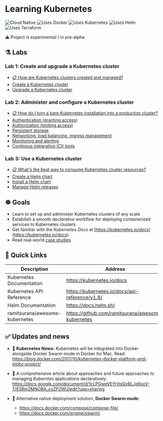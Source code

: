 # Learning Kubernetes

![Cloud Native](https://img.shields.io/badge/cloud-native-81bfe8.svg)
![Uses Docker](https://img.shields.io/badge/uses-docker-50a3cf.svg)
![Uses Kubernetes](https://img.shields.io/badge/uses-kubernetes-3176e1.svg)
![Uses Helm](https://img.shields.io/badge/uses-helm-10a3eb.svg)
![Uses Terraform](https://img.shields.io/badge/uses-terraform-5956e3.svg)

⚠️ Project is experimental / in pre-alpha

## ⚗️ Labs

### Lab 1: Create and upgrade a Kubernetes cluster

- [📋 How are Kubernetes clusters created and managed?](/)
- [Create a Kubernetes cluster](/)
- [Upgrade a Kubernetes cluster](/)

### Lab 2: Administer and configure a Kubernetes cluster

- [📋 How do I turn a bare Kubernetes installation into a production cluster?](/)
- [Authentication (granting access)](/)
- [Authorization (limiting access)](/)
- [Persistent storage](/)
- [Networking, load balancing, ingress management](/)
- [Monitoring and alerting](/)
- [Continous integration (CI) tools](/)

### Lab 3: Use a Kubernetes cluster

- [📋 What's the best way to consume Kubernetes cluster resources?](/)
- [Create a Helm chart](/)
- [Install a Helm chart](/)
- [Manage Helm releases](/)

## ☸️ Goals

- Learn to set up and administer Kubernetes clusters of any scale
- Estabilish a smooth *declarative* workflow for deploying containerized services to Kubernetes clusters
- Get familiar with the *Kubernetes Docs* at [https://kubernetes.io/docs](https://kubernetes.io/docs)
- Read real-world [case studies](https://github.com/ramitsurana/awesome-kubernetes#case-studies)

## 🔗 Quick Links

| Description | Address |
| --- | --- |
| Kubernetes Documentation | https://kubernetes.io/docs  |
| Kubernetes API Reference | https://kubernetes.io/docs/api-reference/v1.8/ |
| Helm Documentation | https://docs.helm.sh/ |
| ramitsurana/awesome-kubernetes | https://github.com/ramitsurana/awesome-kubernetes |


## ✅ Updates and news

- 🎉 **Kubernetes News:** Kubernetes will be integrated into Docker alongside Docker Swarm mode in Docker for Mac. Read: <https://blog.docker.com/2017/10/kubernetes-docker-platform-and-moby-project/>

- 📖 A comprehensive article about approaches and future approaches to managing Kuberntes applications declaratively: <https://docs.google.com/document/d/1cLPGweVEYrVqQvBLJg6sxV-TrE5Rm2MNOBA_cxZP2WU/edit?usp=sharing>

- 🐳 Alternative native deployment solution, **Docker Swarm mode**:
  * <https://docs.docker.com/compose/compose-file/>
  * <https://docs.docker.com/engine/swarm/>
